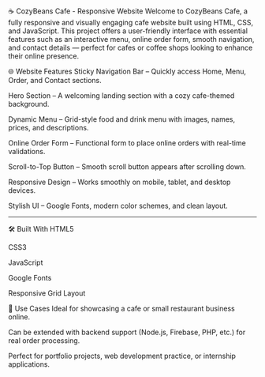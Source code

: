 ☕ CozyBeans Cafe - Responsive Website
Welcome to CozyBeans Cafe, a fully responsive and visually engaging cafe website built using HTML, CSS, and JavaScript. This project offers a user-friendly interface with essential features such as an interactive menu, online order form, smooth navigation, and contact details — perfect for cafes or coffee shops looking to enhance their online presence.

🌐 Website Features
Sticky Navigation Bar – Quickly access Home, Menu, Order, and Contact sections.

Hero Section – A welcoming landing section with a cozy cafe-themed background.

Dynamic Menu – Grid-style food and drink menu with images, names, prices, and descriptions.

Online Order Form – Functional form to place online orders with real-time validations.

Scroll-to-Top Button – Smooth scroll button appears after scrolling down.

Responsive Design – Works smoothly on mobile, tablet, and desktop devices.

Stylish UI – Google Fonts, modern color schemes, and clean layout.


---


🛠️ Built With
HTML5

CSS3

JavaScript

Google Fonts

Responsive Grid Layout

🎯 Use Cases
Ideal for showcasing a cafe or small restaurant business online.

Can be extended with backend support (Node.js, Firebase, PHP, etc.) for real order processing.

Perfect for portfolio projects, web development practice, or internship applications.
